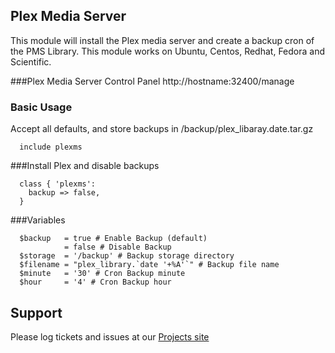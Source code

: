 Plex Media Server
-----------------
This module will install the Plex media server and create a backup cron of the PMS Library.
This module works on Ubuntu, Centos, Redhat, Fedora and Scientific.

###Plex Media Server Control Panel
http://hostname:32400/manage

### Basic Usage
Accept all defaults, and store backups in /backup/plex_libaray.date.tar.gz

```
  include plexms
```
###Install Plex and disable backups
```
  class { 'plexms':
    backup => false,
  }
```
###Variables
```
  $backup   = true # Enable Backup (default)
            = false # Disable Backup
  $storage  = '/backup' # Backup storage directory
  $filename = "plex_library.`date '+%A'`" # Backup file name
  $minute   = '30' # Cron Backup minute
  $hour     = '4' # Cron Backup hour
```

Support
-------
Please log tickets and issues at our [Projects site](https://github.com/panaman/puppet-plexms/issues)
